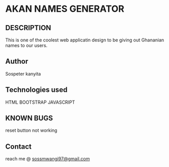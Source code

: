 # AKAN NAMES GENERATOR

## DESCRIPTION
This is one of the coolest web applicatin design to  be giving out Ghananian names to our users.

## Author
Sospeter kanyita

## Technologies used
HTML
BOOTSTRAP
JAVASCRIPT

## KNOWN BUGS
reset button not working

## Contact
reach me @ sossmwangi97@gmail.com